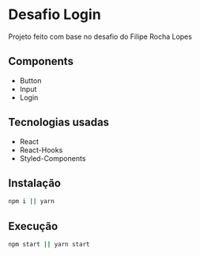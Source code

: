 # Desafio Login
Projeto feito com base no desafio do Filipe Rocha Lopes

## Components
* Button
* Input
* Login

## Tecnologias usadas
* React
* React-Hooks
* Styled-Components

## Instalação
```bash
npm i || yarn
```

## Execução
```bash
npm start || yarn start
```
